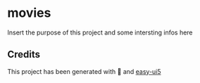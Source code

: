 # movies
Insert the purpose of this project and some intersting infos here


## Credits
This project has been generated with 💙 and [easy-ui5](https://github.com/SAP)
